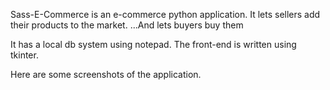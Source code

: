 Sass-E-Commerce is an e-commerce python application.
It lets sellers add their products to the market.
...And lets buyers buy them

It has a local db system using notepad.
The front-end is written using tkinter.

Here are some screenshots of the application.
